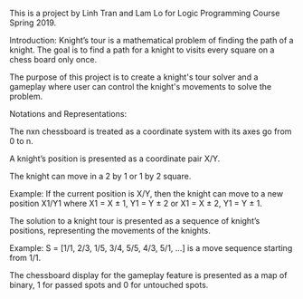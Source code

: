 This is a project by Linh Tran and Lam Lo for Logic Programming Course Spring 2019.

Introduction: Knight’s tour is a mathematical problem of finding the path of a knight. The goal is to find a path for a knight to visits every square on a chess board only once.

The purpose of this project is to create a knight's tour solver and a gameplay where user can control the knight's movements to solve the problem.

Notations and Representations:

The nxn chessboard is treated as a coordinate system with its axes go from 0 to n.

A knight’s position is presented as a coordinate pair X/Y.

The knight can move in a 2 by 1 or 1 by 2 square.

Example: If the current position is X/Y, then the knight can move to a new position X1/Y1 where X1 = X ± 1, Y1 = Y ± 2 or X1 = X ± 2, Y1 = Y ± 1.

The solution to a knight tour is presented as a sequence of knight’s positions, representing the movements of the knights.

Example: S = [1/1, 2/3, 1/5, 3/4, 5/5, 4/3, 5/1, …] is a move sequence starting from 1/1.

The chessboard display for the gameplay feature is presented as a map of binary, 1 for passed spots and 0 for untouched spots.


